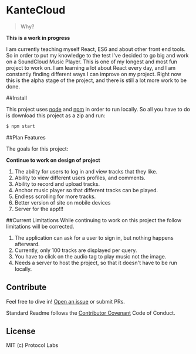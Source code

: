 # KanteCloud

>Why?

**This is a work in progress**

I am currently teaching myself React, ES6 and about other front end tools. So in order to put my knowledge to the test I've decided to go big and work on a SoundCloud Music Player. This is one of my longest and most fun project to work on. I am learning a lot about React every day, and I am constantly finding different ways I can improve on my project. Right now this is the alpha stage of the project, and there is still a lot more work to be done. 

##Install

This project uses [node](http://nodejs.org) and [npm](https://npmjs.com) in order to run locally. So all you have to do is download this project as a zip and run:

```sh
$ npm start
```

##Plan Features

The goals for this project:

**Continue to work on design of project**
1. The ability for users to log in and view tracks that they like.
2. Ability to view different users profiles, and comments.
3. Ability to record and upload tracks.
4. Anchor music player so that different tracks can be played.
5. Endless scrolling for more tracks.
6. Better version of site on mobile devices
7. Server for the app!!!

##Current Limitations
While continuing to work on this project the follow limitations will be corrected. 

1. The application can ask for a user to sign in, but nothing happens afterward. 
2. Currently, only 100 tracks are displayed per query.
3. You have to click on the audio tag to play music not the image.
4. Needs a server to host the project, so that it doesn't have to be run locally. 

## Contribute

Feel free to dive in! [Open an issue](https://github.com/KanteLabs/KanteCloud/issues/new) or submit PRs.

Standard Readme follows the [Contributor Covenant](http://contributor-covenant.org/version/1/3/0/) Code of Conduct.

## License

MIT (c) Protocol Labs